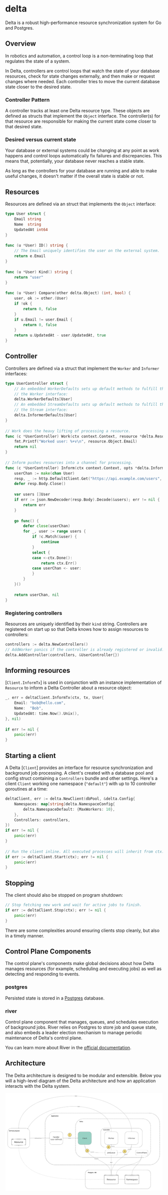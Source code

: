 # delta

Delta is a robust high-performance resource synchronization system for Go and Postgres.

## Overview

In robotics and automation, a control loop is a non-terminating loop that regulates the state of a system.

In Delta, controllers are control loops that watch the state of your database resources,
check for state changes externally, and then make or request changes where needed.
Each controller tries to move the current database state closer to the desired state.

### Controller Pattern

A controller tracks at least one Delta resource type.
These objects are defined as structs that implement the `Object` interface.
The controller(s) for that resource are responsible for making the current state come closer to that desired state.

### Desired versus current state

Your database or external systems could be changing at any point as work happens
and control loops automatically fix failures and discrepancies.
This means that, potentially, your database never reaches a stable state.

As long as the controllers for your database are running and able to make useful changes,
it doesn't matter if the overall state is stable or not.

## Resources

Resources are defined via an struct that implements the `Object` interface:

```go
type User struct {
    Email string
    Name  string
    UpdatedAt int64
}

func (u *User) ID() string {
    // The Email uniquely identifies the user on the external system.
    return e.Email
}

func (u *User) Kind() string {
    return "user"
}

func (u *User) Compare(other delta.Object) (int, bool) {
    user, ok := other.(User)
    if !ok {
        return 0, false
    }
    if u.Email != user.Email {
        return 0, false
    }
    return u.UpdatedAt - user.UpdatedAt, true
}
```

## Controller

Controllers are defined via a struct that implement the `Worker` and `Informer` interfaces:

```go
type UserController struct {
    // An embedded WorkerDefaults sets up default methods to fulfill the rest of
    // the Worker interface:
    delta.WorkerDefaults[User]
    // An embedded StreamDefaults sets up default methods to fulfill the rest of
    // the Stream interface:
    delta.InformerDefaults[User]
}

// Work does the heavy lifting of processing a resource.
func (c *UserController) Work(ctx context.Context, resource *delta.Resource[User]) error {
    fmt.Printf("Worked user: %+v\n", resource.Object.Email)
    return nil
}

// Inform pushes resources into a channel for processing.
func (c *UserController) Inform(ctx context.Context, opts *delta.InformOptions) (<-chan User, error) {
    userChan := make(chan User)
    resp, _ := http.DefaultClient.Get("https://api.example.com/users", nil)
    defer resp.Body.Close()

    var users []User
    if err := json.NewDecoder(resp.Body).Decode(&users); err != nil {
        return err
    }

    go func() {
        defer close(userChan)
        for _, user := range users {
            if !c.Match(&user) {
                continue
            }
            select {
            case <-ctx.Done():
                return ctx.Err()
            case userChan <- user:
            }
        }
    }()

    return userChan, nil
}
```

### Registering controllers

Resources are uniquely identified by their `kind` string. Controllers are registered on
start up so that Delta knows how to assign resources to controllers:

```go
controllers := delta.NewControllers()
// AddWorker panics if the controller is already registered or invalid:
delta.AddController(controllers, &UserController{})
```

## Informing resources

[`Client.InformTx`] is used in conjunction with an instance implementation
of `Resource` to inform a Delta Controller about a resource object:

```go
_, err = deltaClient.InformTx(ctx, tx, User{
    Email: "bob@hello.com",
    Name:  "Bob",
    UpdatedAt: time.Now().Unix(),
}, nil)

if err != nil {
    panic(err)
}
```

## Starting a client

A Delta [`Client`] provides an interface for resource synchronization and background job
processing. A client's created with a database pool and config struct
containing a `Controllers` bundle and other settings.
Here's a client `Client` working one namespace (`"default"`) with up to 10 controller
goroutines at a time:

```go
deltaClient, err := delta.NewClient(dbPool, &delta.Config{
    Namespaces: map[string]delta.NamespaceConfig{
        delta.NamespaceDefault: {MaxWorkers: 10},
    },
    Controllers: controllers,
})
if err != nil {
    panic(err)
}

// Run the client inline. All executed processes will inherit from ctx:
if err := deltaClient.Start(ctx); err != nil {
    panic(err)
}
```

## Stopping

The client should also be stopped on program shutdown:

```go
// Stop fetching new work and wait for active jobs to finish.
if err := deltaClient.Stop(ctx); err != nil {
    panic(err)
}
```

There are some complexities around ensuring clients stop cleanly, but also in a
timely manner.

## Control Plane Components

The control plane's components make global decisions about how Delta manages resources
(for example, scheduling and executing jobs) as well as detecting and responding to events.

### postgres

Persisted state is stored in a [Postgres](https://www.postgresql.org/docs/) database.

### river

Control plane component that manages, queues, and schedules execution of background jobs.
River relies on Postgres to store job and queue state, and also embeds a leader election mechanism
to manage periodic maintenance of Delta's control plane.

You can learn more about River in the [official documentation](https://riverqueue.com/docs).

## Architecture

The Delta architecture is designed to be modular and extensible.
Below you will a high-level diagram of the Delta architecture
and how an application interacts with the Delta system.

![Architecture](./docs/images/architecture.png)
